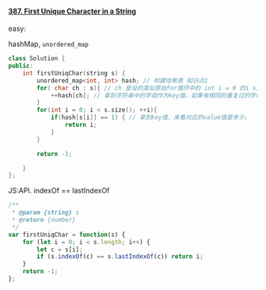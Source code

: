 #### [387. First Unique Character in a String](https://leetcode-cn.com/problems/first-unique-character-in-a-string/)

easy:

hashMap,  `unordered_map`

```c++
class Solution {
public:
    int firstUniqChar(string s) {
        unordered_map<int, int> hash; // 构建哈希表 知识点1
        for( char ch : s){ // ch 是设的类似原始for循环中的 int i = 0 的i s为要循环的数组或字符串名字
            ++hash[ch]; // 拿到字符串中的字母作为key值，如果有相同的重复过的字母（个数大于1的）那么会将value的值自动进行+1 知识点2 下面有详解
        }
        for(int i = 0; i < s.size(); ++i){
            if(hash[s[i]] == 1) { // 拿到key值，来看对应的value值是多少。
                return i;
            }
        }

        return -1;

    }
};
```

JS:API. indexOf == lastIndexOf

```js
/**
 * @param {string} s
 * @return {number}
 */
var firstUniqChar = function(s) {
    for (let i = 0; i < s.length; i++) {
        let c = s[i];
        if (s.indexOf(c) == s.lastIndexOf(c)) return i;
    }
    return -1;
};
```

